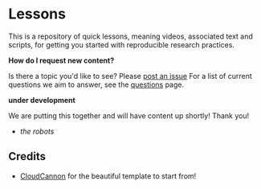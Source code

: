 # Lessons

This is a repository of quick lessons, meaning videos, associated text and scripts, for
getting you started with reproducible research practices. 

**How do I request new content?**

Is there a topic you'd like to see? Please [post an issue](https://www.github.com/vsoch/lessons/issues)
For a list of current questions we aim to answer, see the [questions](questions.md) page.

**under development**

We are putting this together and will have content up shortly! Thank you!

 -  *the robots*

## Credits
 - [CloudCannon](https://github.com/CloudCannon/base-jekyll-template) for the beautiful template to start from!
